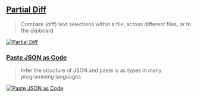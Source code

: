 ## [Partial Diff](https://marketplace.visualstudio.com/items?itemName=ryu1kn.partial-diff)

> Compare (diff) text selections within a file, across different files, or to the clipboard

[![Partial Diff](https://raw.githubusercontent.com/ryu1kn/vscode-partial-diff/master/images/public.gif)](https://raw.githubusercontent.com/ryu1kn/vscode-partial-diff/master/images/public.gif)

### [Paste JSON as Code](https://marketplace.visualstudio.com/items?itemName=quicktype.quicktype)

> Infer the structure of JSON and paste is as types in many programming languages

[![Paste JSON as Code](https://raw.githubusercontent.com/quicktype/quicktype-vscode/master/media/demo.gif)](https://raw.githubusercontent.com/quicktype/quicktype-vscode/master/media/demo.gif)